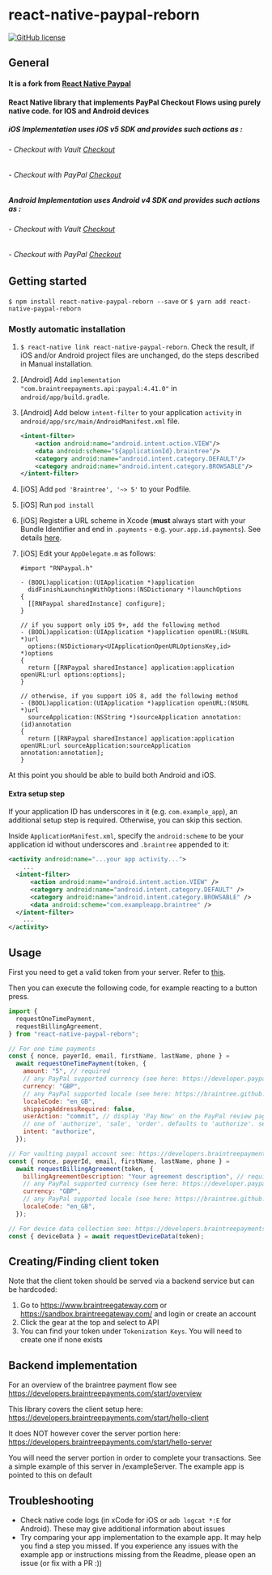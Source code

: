 # react-native-paypal-reborn

[![GitHub license](https://img.shields.io/github/license/smarkets/react-native-paypal.svg)](https://github.com/smarkets/react-native-paypal/blob/master/LICENSE)

## General

#### It is a fork from [React Native Paypal](https://github.com/appsbakery/react-native-paypal)

#### React Native library that implements PayPal Checkout Flows using purely native code. for IOS and Android devices

##### iOS Implementation uses iOS v5 SDK and provides such actions as :

###### - Checkout with Vault [Checkout](https://developer.paypal.com/braintree/docs/guides/paypal/vault)

###### - Checkout with PayPal [Checkout](https://developers.braintreepayments.com/guides/paypal/checkout-with-paypal/)

##### Android Implementation uses Android v4 SDK and provides such actions as :

###### - Checkout with Vault [Checkout](https://developer.paypal.com/braintree/docs/guides/paypal/vault)

###### - Checkout with PayPal [Checkout](https://developers.braintreepayments.com/guides/paypal/checkout-with-paypal/)

## Getting started

`$ npm install react-native-paypal-reborn --save` or `$ yarn add react-native-paypal-reborn`

### Mostly automatic installation

1. `$ react-native link react-native-paypal-reborn`. Check the result, if iOS and/or Android project files are unchanged, do the steps described in Manual installation.
1. [Android] Add `implementation "com.braintreepayments.api:paypal:4.41.0"` in `android/app/build.gradle`.
2. [Android] Add below `intent-filter` to your application `activity` in `android/app/src/main/AndroidManifest.xml` file.
    ```xml
    <intent-filter>
        <action android:name="android.intent.action.VIEW"/>
        <data android:scheme="${applicationId}.braintree"/>
        <category android:name="android.intent.category.DEFAULT"/>
        <category android:name="android.intent.category.BROWSABLE"/>
    </intent-filter>
    ```
1. [iOS] Add `pod 'Braintree', '~> 5'` to your Podfile.
1. [iOS] Run `pod install`
1. [iOS] Register a URL scheme in Xcode (**must** always start with your Bundle Identifier and end in `.payments` - e.g. `your.app.id.payments`). See details [here](https://developers.braintreepayments.com/guides/paypal/client-side/ios/v4#register-a-url-type).
1. [iOS] Edit your `AppDelegate.m` as follows:

   ```objc
   #import "RNPaypal.h"

   - (BOOL)application:(UIApplication *)application
     didFinishLaunchingWithOptions:(NSDictionary *)launchOptions
   {
     [[RNPaypal sharedInstance] configure];
   }

   // if you support only iOS 9+, add the following method
   - (BOOL)application:(UIApplication *)application openURL:(NSURL *)url
     options:(NSDictionary<UIApplicationOpenURLOptionsKey,id> *)options
   {
     return [[RNPaypal sharedInstance] application:application openURL:url options:options];
   }

   // otherwise, if you support iOS 8, add the following method
   - (BOOL)application:(UIApplication *)application openURL:(NSURL *)url
     sourceApplication:(NSString *)sourceApplication annotation:(id)annotation
   {
     return [[RNPaypal sharedInstance] application:application openURL:url sourceApplication:sourceApplication annotation:annotation];
   }

   ```

At this point you should be able to build both Android and iOS.

#### Extra setup step 

If your application ID has underscores in it (e.g. `com.example_app`), an additional setup step is required. Otherwise, you can skip this section.

Inside `ApplicationManifest.xml`, specify the `android:scheme` to be your application id without underscores and `.braintree` appended to it:

```xml
<activity android:name="...your app activity...">
    ...
  <intent-filter>
      <action android:name="android.intent.action.VIEW" />
      <category android:name="android.intent.category.DEFAULT" />
      <category android:name="android.intent.category.BROWSABLE" />
      <data android:scheme="com.exampleapp.braintree" />
  </intent-filter>
    ...
</activity>
```

## Usage

First you need to get a valid token from your server. Refer to [this](https://developers.braintreepayments.com/start/hello-client/ios/v3#get-a-client-token).

Then you can execute the following code, for example reacting to a button press.

```javascript
import {
  requestOneTimePayment,
  requestBillingAgreement,
} from "react-native-paypal-reborn";

// For one time payments
const { nonce, payerId, email, firstName, lastName, phone } =
  await requestOneTimePayment(token, {
    amount: "5", // required
    // any PayPal supported currency (see here: https://developer.paypal.com/docs/integration/direct/rest/currency-codes/#paypal-account-payments)
    currency: "GBP",
    // any PayPal supported locale (see here: https://braintree.github.io/braintree_ios/Classes/BTPayPalRequest.html#/c:objc(cs)BTPayPalRequest(py)localeCode)
    localeCode: "en_GB",
    shippingAddressRequired: false,
    userAction: "commit", // display 'Pay Now' on the PayPal review page
    // one of 'authorize', 'sale', 'order'. defaults to 'authorize'. see details here: https://developer.paypal.com/docs/api/payments/v1/#payment-create-request-body
    intent: "authorize",
  });

// For vaulting paypal account see: https://developers.braintreepayments.com/guides/paypal/vault
const { nonce, payerId, email, firstName, lastName, phone } =
  await requestBillingAgreement(token, {
    billingAgreementDescription: "Your agreement description", // required
    // any PayPal supported currency (see here: https://developer.paypal.com/docs/integration/direct/rest/currency-codes/#paypal-account-payments)
    currency: "GBP",
    // any PayPal supported locale (see here: https://braintree.github.io/braintree_ios/Classes/BTPayPalRequest.html#/c:objc(cs)BTPayPalRequest(py)localeCode)
    localeCode: "en_GB",
  });

// For device data collection see: https://developers.braintreepayments.com/guides/advanced-fraud-management-tools/device-data-collection/
const { deviceData } = await requestDeviceData(token);
```

## Creating/Finding client token

Note that the client token should be served via a backend service but can be hardcoded:

1. Go to https://www.braintreegateway.com or https://sandbox.braintreegateway.com/ and login or create an account
2. Click the gear at the top and select to API
3. You can find your token under `Tokenization Keys`. You will need to create one if none exists

## Backend implementation

For an overview of the braintree payment flow see https://developers.braintreepayments.com/start/overview

This library covers the client setup here: https://developers.braintreepayments.com/start/hello-client

It does NOT however cover the server portion here: https://developers.braintreepayments.com/start/hello-server

You will need the server portion in order to complete your transactions. See a simple example of this server in /exampleServer. The example app is pointed to this on default

## Troubleshooting

- Check native code logs (in xCode for iOS or `adb logcat *:E` for Android). These may give additional information about issues
- Try comparing your app implementation to the example app. It may help you find a step you missed. If you experience any issues with the example app or instructions missing from the Readme, please open an issue (or fix with a PR :))
